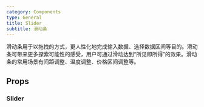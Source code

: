 ```yaml
---
category: Components
type: General
title: Slider
subtitle: 滑动条
---
```


滑动条用于以拖拽的方式，更人性化地完成输入数据、选择数据区间等目的。滑动条可带来更多探索可能性的感受，用户可通过滑动达到“所见即所得”的效果。滑动条的常用场景有间距调整、温度调整、价格区间调整等。

## Props

### Slider
